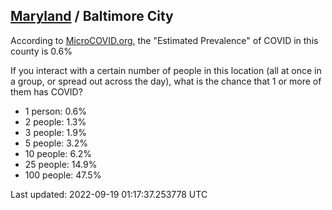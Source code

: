 
## [Maryland](/united-states/maryland) / Baltimore City

According to [MicroCOVID.org](http://microcovid.org),
the "Estimated Prevalence" of COVID in this county is 0.6%

If you interact with a certain number of people in this location
(all at once in a group, or spread out across the day), what is the chance that
1 or more of them has COVID?

- 1 person: 0.6%
- 2 people: 1.3%
- 3 people: 1.9%
- 5 people: 3.2%
- 10 people: 6.2%
- 25 people: 14.9%
- 100 people: 47.5%

Last updated: 2022-09-19 01:17:37.253778 UTC
